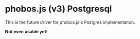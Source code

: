 # phobos.js (v3) Postgresql

This is the future driver for phobos.js's Postgres implementation.

__Not even usable yet!__
